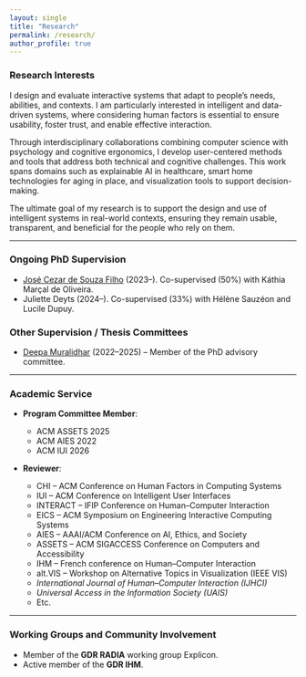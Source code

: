 ```yaml
---
layout: single
title: "Research"
permalink: /research/
author_profile: true
---
```


### Research Interests

I design and evaluate interactive systems that adapt to people’s needs, abilities, and contexts. I am particularly interested in intelligent and data-driven systems, where considering human factors is essential to ensure usability, foster trust, and enable effective interaction.

Through interdisciplinary collaborations combining computer science with psychology and cognitive ergonomics, I develop user-centered methods and tools that address both technical and cognitive challenges. This work spans domains such as explainable AI in healthcare, smart home technologies for aging in place, and visualization tools to support decision-making.

The ultimate goal of my research is to support the design and use of intelligent systems in real-world contexts, ensuring they remain usable, transparent, and beneficial for the people who rely on them.

<!--I explore how to build interactive systems that fit people’s needs and contexts, especially when these systems involve complex or intelligent behaviors. 
My goal is to help non-expert users better understand and make use of these technologies in meaningful ways.

I contribute methodologies, tools, and interfaces based on a human-centered approach to support appropriation and sensemaking, while helping designers and developers create systems that are better adapted to real-world use.

To do so, I draw on methods from both human-computer interaction and software engineering: iterative design, user studies (qualitative and quantitative), systematic reviews, etc.

I’ve applied this approach in areas such as ambient assisted living (e.g., helping ageing experts make sense of smart home services) and explainable AI (e.g., designing interfaces that help non-experts interpret algorithmic decisions).

I have established collaborations with cognitive psychology and gerontology teams, working on topics such as technology adoption, self-determination, and quality of life in aging populations. These collaborations allow me to combine HCI and computer science perspectives with cognitive and psychosocial insights, resulting in joint publications in HCI and interdisciplinary venues.-->

---

### Ongoing PhD Supervision

- [José Cezar de Souza Filho](https://www.researchgate.net/profile/Jose-Cezar-De-Souza-Filho) (2023–). Co-supervised (50%) with Káthia Marçal de Oliveira.
- Juliette Deyts (2024–). Co-supervised (33%) with Hélène Sauzéon and Lucile Dupuy.

### Other Supervision / Thesis Committees

- [Deepa Muralidhar](https://provost.gsu.edu/2024/12/09/faculty-spotlight-deepa-muralidhar/) (2022–2025) – Member of the PhD advisory committee.

---

### Academic Service

- **Program Committee Member**:
  - ACM ASSETS 2025
  - ACM AIES 2022
  - ACM IUI 2026

- **Reviewer**:
  - CHI – ACM Conference on Human Factors in Computing Systems  
  - IUI – ACM Conference on Intelligent User Interfaces  
  - INTERACT – IFIP Conference on Human–Computer Interaction  
  - EICS – ACM Symposium on Engineering Interactive Computing Systems  
  - AIES – AAAI/ACM Conference on AI, Ethics, and Society  
  - ASSETS – ACM SIGACCESS Conference on Computers and Accessibility  
  - IHM – French conference on Human–Computer Interaction  
  - alt.VIS – Workshop on Alternative Topics in Visualization (IEEE VIS)  
  - *International Journal of Human–Computer Interaction (IJHCI)*  
  - *Universal Access in the Information Society (UAIS)*  
  - Etc.

---

### Working Groups and Community Involvement

- Member of the **GDR RADIA** working group Explicon.
- Active member of the **GDR IHM**.
